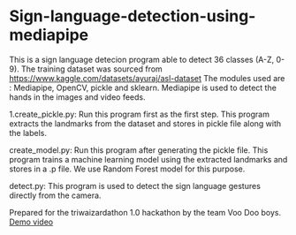 # Sign-language-detection-using-mediapipe

This is a sign language detecion program able to detect 36 classes (A-Z, 0-9).
The training dataset was sourced from https://www.kaggle.com/datasets/ayuraj/asl-dataset
The modules used are : Mediapipe, OpenCV, pickle and sklearn. Mediapipe is used to detect the hands in the images and video feeds.

1.create_pickle.py:
Run this program first as the first step. 
This program extracts the landmarks from the dataset and stores in pickle file along with the labels.

create_model.py:
Run this program after generating the pickle file. 
This program trains a machine learning model using the extracted landmarks and stores in a .p file. We use Random Forest model for this purpose.

detect.py:
This program is used to detect the sign language gestures directly from the camera.


Prepared for the triwaizardathon 1.0 hackathon by the team Voo Doo boys. 
[Demo video](https://youtu.be/rs-0SuueIOs) 
